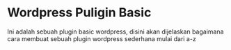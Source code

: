 # Wordpress Puligin Basic

Ini adalah sebuah plugin basic wordpress, disini akan dijelaskan bagaimana cara membuat sebuah plugin wordpress sederhana mulai dari a-z